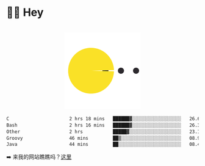 
# 👋🏻 Hey
<div align="center">
	<br>
	<img src="https://raw.githubusercontent.com/Aniket965/Aniket965/master/pacman.svg?sanitize=true" width="200" height="200">
	<br>
</div>

<!--START_SECTION:waka-->

```txt
C                      2 hrs 18 mins   ██████▓░░░░░░░░░░░░░░░░░░   26.60 %
Bash                   2 hrs 16 mins   ██████▓░░░░░░░░░░░░░░░░░░   26.34 %
Other                  2 hrs           █████▓░░░░░░░░░░░░░░░░░░░   23.17 %
Groovy                 46 mins         ██▒░░░░░░░░░░░░░░░░░░░░░░   08.95 %
Java                   44 mins         ██░░░░░░░░░░░░░░░░░░░░░░░   08.49 %
```

<!--END_SECTION:waka-->

 ➡️  来我的网站瞧瞧吗？[这里](https://www.shaolongfei.com)
